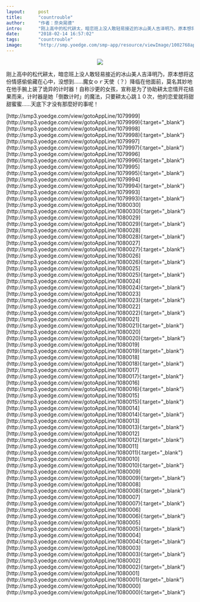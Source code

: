 ```yaml
---
layout:     post
title:      "countrouble"
author:     "作者：奈央晃德"
intro:      "刚上高中的松代耕太，暗恋班上没人敢轻易接近的冰山美人吉泽明乃，原本想将这份情感偷偷藏在心中，没想到……魔女ｏｒ天使（？）降临在他面前，莫名其妙地在他手腕上装了诡异的计时器！自称沙更的女孩，宣称是为了协助耕太恋情开花结果而来，计时器是她「倒数计时」的魔法，只要耕太心跳１０次，他的恋爱就将甜甜蜜蜜……天底下才没有那麼好的事呢！"
date:       "2018-02-14 16:57:02"
tags:       "countrouble"
image:      "http://smp.yoedge.com/smp-app/resource/viewImage/1002768appline.png"
---
```

<div style="text-align: center">
<p><img src="http://smp.yoedge.com/smp-app/resource/viewImage/1002768appline.png"/></p>
</div>
<p class="post-meta">
<span>刚上高中的松代耕太，暗恋班上没人敢轻易接近的冰山美人吉泽明乃，原本想将这份情感偷偷藏在心中，没想到……魔女ｏｒ天使（？）降临在他面前，莫名其妙地在他手腕上装了诡异的计时器！自称沙更的女孩，宣称是为了协助耕太恋情开花结果而来，计时器是她「倒数计时」的魔法，只要耕太心跳１０次，他的恋爱就将甜甜蜜蜜……天底下才没有那麼好的事呢！</span>
</p>
[http://smp3.yoedge.com/view/gotoAppLine/1079999](http://smp3.yoedge.com/view/gotoAppLine/1079999){:target="_blank"}
[http://smp3.yoedge.com/view/gotoAppLine/1079998](http://smp3.yoedge.com/view/gotoAppLine/1079998){:target="_blank"}
[http://smp3.yoedge.com/view/gotoAppLine/1079997](http://smp3.yoedge.com/view/gotoAppLine/1079997){:target="_blank"}
[http://smp3.yoedge.com/view/gotoAppLine/1079996](http://smp3.yoedge.com/view/gotoAppLine/1079996){:target="_blank"}
[http://smp3.yoedge.com/view/gotoAppLine/1079995](http://smp3.yoedge.com/view/gotoAppLine/1079995){:target="_blank"}
[http://smp3.yoedge.com/view/gotoAppLine/1079994](http://smp3.yoedge.com/view/gotoAppLine/1079994){:target="_blank"}
[http://smp3.yoedge.com/view/gotoAppLine/1079993](http://smp3.yoedge.com/view/gotoAppLine/1079993){:target="_blank"}
[http://smp3.yoedge.com/view/gotoAppLine/1080030](http://smp3.yoedge.com/view/gotoAppLine/1080030){:target="_blank"}
[http://smp3.yoedge.com/view/gotoAppLine/1080029](http://smp3.yoedge.com/view/gotoAppLine/1080029){:target="_blank"}
[http://smp3.yoedge.com/view/gotoAppLine/1080028](http://smp3.yoedge.com/view/gotoAppLine/1080028){:target="_blank"}
[http://smp3.yoedge.com/view/gotoAppLine/1080027](http://smp3.yoedge.com/view/gotoAppLine/1080027){:target="_blank"}
[http://smp3.yoedge.com/view/gotoAppLine/1080026](http://smp3.yoedge.com/view/gotoAppLine/1080026){:target="_blank"}
[http://smp3.yoedge.com/view/gotoAppLine/1080025](http://smp3.yoedge.com/view/gotoAppLine/1080025){:target="_blank"}
[http://smp3.yoedge.com/view/gotoAppLine/1080024](http://smp3.yoedge.com/view/gotoAppLine/1080024){:target="_blank"}
[http://smp3.yoedge.com/view/gotoAppLine/1080023](http://smp3.yoedge.com/view/gotoAppLine/1080023){:target="_blank"}
[http://smp3.yoedge.com/view/gotoAppLine/1080022](http://smp3.yoedge.com/view/gotoAppLine/1080022){:target="_blank"}
[http://smp3.yoedge.com/view/gotoAppLine/1080021](http://smp3.yoedge.com/view/gotoAppLine/1080021){:target="_blank"}
[http://smp3.yoedge.com/view/gotoAppLine/1080020](http://smp3.yoedge.com/view/gotoAppLine/1080020){:target="_blank"}
[http://smp3.yoedge.com/view/gotoAppLine/1080019](http://smp3.yoedge.com/view/gotoAppLine/1080019){:target="_blank"}
[http://smp3.yoedge.com/view/gotoAppLine/1080018](http://smp3.yoedge.com/view/gotoAppLine/1080018){:target="_blank"}
[http://smp3.yoedge.com/view/gotoAppLine/1080017](http://smp3.yoedge.com/view/gotoAppLine/1080017){:target="_blank"}
[http://smp3.yoedge.com/view/gotoAppLine/1080016](http://smp3.yoedge.com/view/gotoAppLine/1080016){:target="_blank"}
[http://smp3.yoedge.com/view/gotoAppLine/1080015](http://smp3.yoedge.com/view/gotoAppLine/1080015){:target="_blank"}
[http://smp3.yoedge.com/view/gotoAppLine/1080014](http://smp3.yoedge.com/view/gotoAppLine/1080014){:target="_blank"}
[http://smp3.yoedge.com/view/gotoAppLine/1080013](http://smp3.yoedge.com/view/gotoAppLine/1080013){:target="_blank"}
[http://smp3.yoedge.com/view/gotoAppLine/1080012](http://smp3.yoedge.com/view/gotoAppLine/1080012){:target="_blank"}
[http://smp3.yoedge.com/view/gotoAppLine/1080011](http://smp3.yoedge.com/view/gotoAppLine/1080011){:target="_blank"}
[http://smp3.yoedge.com/view/gotoAppLine/1080010](http://smp3.yoedge.com/view/gotoAppLine/1080010){:target="_blank"}
[http://smp3.yoedge.com/view/gotoAppLine/1080009](http://smp3.yoedge.com/view/gotoAppLine/1080009){:target="_blank"}
[http://smp3.yoedge.com/view/gotoAppLine/1080008](http://smp3.yoedge.com/view/gotoAppLine/1080008){:target="_blank"}
[http://smp3.yoedge.com/view/gotoAppLine/1080007](http://smp3.yoedge.com/view/gotoAppLine/1080007){:target="_blank"}
[http://smp3.yoedge.com/view/gotoAppLine/1080006](http://smp3.yoedge.com/view/gotoAppLine/1080006){:target="_blank"}
[http://smp3.yoedge.com/view/gotoAppLine/1080005](http://smp3.yoedge.com/view/gotoAppLine/1080005){:target="_blank"}
[http://smp3.yoedge.com/view/gotoAppLine/1080004](http://smp3.yoedge.com/view/gotoAppLine/1080004){:target="_blank"}
[http://smp3.yoedge.com/view/gotoAppLine/1080003](http://smp3.yoedge.com/view/gotoAppLine/1080003){:target="_blank"}
[http://smp3.yoedge.com/view/gotoAppLine/1080002](http://smp3.yoedge.com/view/gotoAppLine/1080002){:target="_blank"}
[http://smp3.yoedge.com/view/gotoAppLine/1080001](http://smp3.yoedge.com/view/gotoAppLine/1080001){:target="_blank"}
[http://smp3.yoedge.com/view/gotoAppLine/1080000](http://smp3.yoedge.com/view/gotoAppLine/1080000){:target="_blank"}



